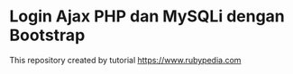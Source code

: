 # Login Ajax PHP dan MySQLi dengan Bootstrap

This repository created by tutorial https://www.rubypedia.com